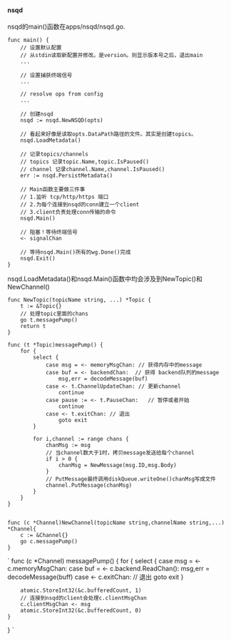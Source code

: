 #### nsqd
nsqd的main()函数在apps/nsqd/nsqd.go. 

	func main() {
		// 设置默认配置
		// 从stdin读取新配置并修改。是version。则显示版本号之后，退出main
		...

		// 设置捕获终端信号 
		...

		// resolve ops from config
		... 

		// 创建nsqd 
		nsqd := nsqd.NewNSQD(opts) 

		// 看起来好像是读取opts.DataPath路径的文件。其实是创建topics。
		nsqd.LoadMetadata() 
	
		// 记录topics/channels 
		// topics 记录topic.Name,topic.IsPaused()
		// channel 记录channel.Name,channel.IsPaused()
		err := nsqd.PersistMetadata()

		// Main函数主要做三件事 
		// 1.监听 tcp/http/https 端口 
		// 2.为每个连接到nsqd的conn建立一个client
		// 3.client负责处理conn传输的命令
		nsqd.Main()

		// 阻塞！等待终端信号 
		<- signalChan 
	
		// 等待nsqd.Main()所有的wg.Done()完成
		nsqd.Exit()
	}

nsqd.LoadMetadata()和nsqd.Main()函数中均会涉及到NewTopic()和NewChannel()

	func NewTopic(topicName string, ...) *Topic {
		t := &Topic{}  
		// 处理topic里面的chans
		go t.messagePump() 
		return t
	}

	func (t *Topic)messagePump() {
		for {
			select {
				case msg = <- memoryMsgChan: // 获得内存中的message
				case buf = <- backendChan:  // 获得 backend队列的message 
					msg,err = decodeMessage(buf)
				case <- t.ChannelUpdateChan: // 更新channel  
					continue
				case pause := <- t.PauseChan: 	// 暂停或者开始
					continue 
				case <- t.exitChan: // 退出
					goto exit
			}

			for i,channel := range chans {
				chanMsg := msg 
				// 当channel数大于1时，拷贝message发送给每个channel
				if i > 0 {
					chanMsg = NewMessage(msg.ID,msg.Body)
				}
				// PutMessage最终调用diskQueue.writeOne()chanMsg写成文件
				channel.PutMessage(chanMsg)
			}
		}
	}


	func (c *Channel)NewChannel(topicName string,channelName string,...) *Channel{
		c := &Channel{}
		go c.messagePump()	
	}

`
func (c *Channel) messagePump() {
	for {
		select {
			case msg = <- c.memoryMsgChan: 
			case buf = <- c.backend.ReadChan():
				msg,err = decodeMessage(buff)
			case <- c.exitChan:  // 退出
				goto exit
		}

		atomic.StoreInt32(&c.bufferedCount, 1) 
		// 连接到nsqd的client会处理c.clientMsgChan
		c.clientMsgChan <- msg
		atomic.StoreInt32(&c.bufferedCount, 0)
	}
}
`
